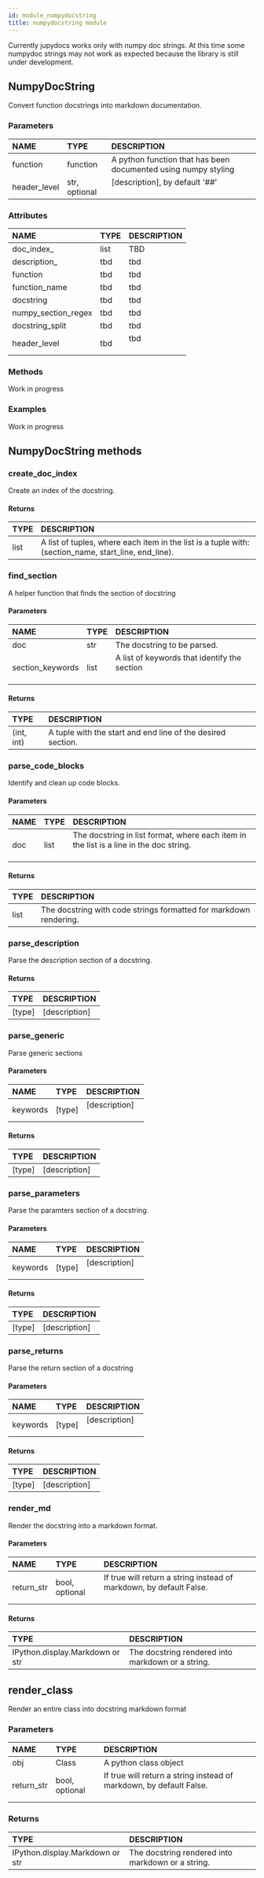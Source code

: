 ```yaml
---
id: module_numpydocstring
title: numpydocstring module
---
```

Currently jupydocs works only with numpy doc strings. At this time some numpydoc strings may not work as expected because the library is still under development.




## NumpyDocString

Convert function docstrings into markdown documentation.

### Parameters

| NAME         | TYPE          | DESCRIPTION                                                    |
|:-------------|:--------------|:---------------------------------------------------------------|
| function     | function      | A python function that has been documented using numpy styling |
| header_level | str, optional | [description], by default '##' <br></br>                       |

### Attributes

| NAME                | TYPE   | DESCRIPTION   |
|:--------------------|:-------|:--------------|
| doc_index_          | list   | TBD           |
| description_        | tbd    | tbd           |
| function            | tbd    | tbd           |
| function_name       | tbd    | tbd           |
| docstring           | tbd    | tbd           |
| numpy_section_regex | tbd    | tbd           |
| docstring_split     | tbd    | tbd           |
| header_level        | tbd    | tbd <br></br> |

### Methods

Work in progress


### Examples

Work in progress



## NumpyDocString methods




### create_doc_index

Create an index of the docstring.

#### Returns

| TYPE   | DESCRIPTION                                                                                          |
|:-------|:-----------------------------------------------------------------------------------------------------|
| list   | A list of tuples, where each item in the list is a tuple with: (section_name, start_line, end_line). |

### find_section

A helper function that finds the section of docstring

#### Parameters

| NAME             | TYPE   | DESCRIPTION                                            |
|:-----------------|:-------|:-------------------------------------------------------|
| doc              | str    | The docstring to be parsed.                            |
| section_keywords | list   | A list of keywords that identify the section <br></br> |

#### Returns

| TYPE       | DESCRIPTION                                                 |
|:-----------|:------------------------------------------------------------|
| (int, int) | A tuple with the start and end line of the desired section. |

### parse_code_blocks

Identify and clean up code blocks.

#### Parameters

| NAME   | TYPE   | DESCRIPTION                                                                                      |
|:-------|:-------|:-------------------------------------------------------------------------------------------------|
| doc    | list   | The docstring in list format, where each item in the list is a line in the doc string. <br></br> |

#### Returns

| TYPE   | DESCRIPTION                                                       |
|:-------|:------------------------------------------------------------------|
| list   | The docstring with code strings formatted for markdown rendering. |

### parse_description

Parse the description section of a docstring.

#### Returns

| TYPE   | DESCRIPTION   |
|:-------|:--------------|
| [type] | [description] |

### parse_generic

Parse generic sections

#### Parameters

| NAME     | TYPE   | DESCRIPTION             |
|:---------|:-------|:------------------------|
| keywords | [type] | [description] <br></br> |

#### Returns

| TYPE   | DESCRIPTION   |
|:-------|:--------------|
| [type] | [description] |

### parse_parameters

Parse the paramters section of a docstring.

#### Parameters

| NAME     | TYPE   | DESCRIPTION             |
|:---------|:-------|:------------------------|
| keywords | [type] | [description] <br></br> |

#### Returns

| TYPE   | DESCRIPTION   |
|:-------|:--------------|
| [type] | [description] |

### parse_returns

Parse the return section of a docstring

#### Parameters

| NAME     | TYPE   | DESCRIPTION             |
|:---------|:-------|:------------------------|
| keywords | [type] | [description] <br></br> |

#### Returns

| TYPE   | DESCRIPTION   |
|:-------|:--------------|
| [type] | [description] |

### render_md

Render the docstring into a markdown format.

#### Parameters

| NAME       | TYPE           | DESCRIPTION                                                                   |
|:-----------|:---------------|:------------------------------------------------------------------------------|
| return_str | bool, optional | If true will return a string instead of markdown, by default False. <br></br> |

#### Returns

| TYPE                            | DESCRIPTION                                       |
|:--------------------------------|:--------------------------------------------------|
| IPython.display.Markdown or str | The docstring rendered into markdown or a string. |






## render_class

Render an entire class into docstring markdown format

### Parameters

| NAME       | TYPE           | DESCRIPTION                                                                   |
|:-----------|:---------------|:------------------------------------------------------------------------------|
| obj        | Class          | A python class object                                                         |
| return_str | bool, optional | If true will return a string instead of markdown, by default False. <br></br> |

### Returns

| TYPE                            | DESCRIPTION                                       |
|:--------------------------------|:--------------------------------------------------|
| IPython.display.Markdown or str | The docstring rendered into markdown or a string. |



